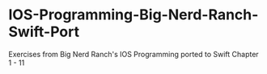 IOS-Programming-Big-Nerd-Ranch-Swift-Port
=========================================
Exercises from Big Nerd Ranch's IOS Programming ported to Swift Chapter 1 - 11
